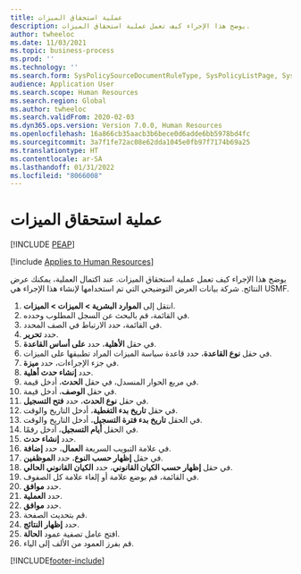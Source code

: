 ```yaml
---
title: عملية استحقاق الميزات
description: يوضح هذا الإجراء كيف تعمل عملية استحقاق الميزات.
author: twheeloc
ms.date: 11/03/2021
ms.topic: business-process
ms.prod: ''
ms.technology: ''
ms.search.form: SysPolicySourceDocumentRuleType, SysPolicyListPage, SysPolicy, HcmBenefitEligibilityPolicy, HcmBenefit, BenefitWorkspace, HcmBenefitSummaryPart
audience: Application User
ms.search.scope: Human Resources
ms.search.region: Global
ms.author: twheeloc
ms.search.validFrom: 2020-02-03
ms.dyn365.ops.version: Version 7.0.0, Human Resources
ms.openlocfilehash: 16a866cb35aacb3b6bece0d6adde6bb5978bd4fc
ms.sourcegitcommit: 3a7f1fe72ac08e62dda1045e0fb97f7174b69a25
ms.translationtype: HT
ms.contentlocale: ar-SA
ms.lasthandoff: 01/31/2022
ms.locfileid: "8066008"
---
```

# <a name="benefit-eligibility-process"></a>عملية استحقاق الميزات


[!INCLUDE [PEAP](../includes/peap-1.md)]

[!include [Applies to Human Resources](../includes/applies-to-hr.md)]

يوضح هذا الإجراء كيف تعمل عملية استحقاق الميزات. عند اكتمال العملية، يمكنك عرض النتائج. شركة بيانات العرض التوضيحي التي تم استخدامها لإنشاء هذا الإجراء هي USMF.

1. انتقل إلى **الموارد البشرية \> الميزات \> الميزات**.
2. في القائمة، قم بالبحث عن السجل المطلوب وحدده.
3. في القائمة، حدد الارتباط في الصف المحدد.
4. حدد **تحرير**.
5. في حقل **الأهلية**، حدد **على أساس القاعدة**.
6. في حقل **نوع القاعدة**، حدد قاعدة سياسة الميزات المراد تطبيقها على الميزات.
7. في جزء الإجراءات، حدد **ميزة**.
8. حدد **إنشاء حدث أهلية**.
9. في مربع الحوار المنسدل، في حقل **الحدث**، أدخل قيمة.
10. في حقل **الوصف**، أدخل قيمة.
11. في حقل **نوع الحدث**، حدد **فتح التسجيل**.
12. في حقل **تاريخ بدء التغطية**، أدخل التاريخ والوقت.
13. في الحقل **تاريخ بدء فترة التسجيل**، أدخل التاريخ والوقت.
14. في الحقل **أيام التسجيل**، أدخل رقمًا.
15. حدد **إنشاء حدث**.
16. في علامة التبويب السريعة **العمال**، حدد **إضافة**.
17. في حقل **إظهار حسب النوع**، حدد **الموظفين**.
18. في حقل **إظهار حسب الكيان القانوني**، حدد **الكيان القانوني الحالي**.
19. في القائمة، قم بوضع علامة أو إلغاء علامة كل الصفوف.
20. حدد **موافق**.
21. حدد **العملية**.
22. حدد **موافق**.
23. قم بتحديث الصفحة.
24. حدد **إظهار النتائج**.
25. افتح عامل تصفية عمود **الحالة**.
26. قم بفرز العمود من الألف إلى الياء.

[!INCLUDE[footer-include](../includes/footer-banner.md)]
